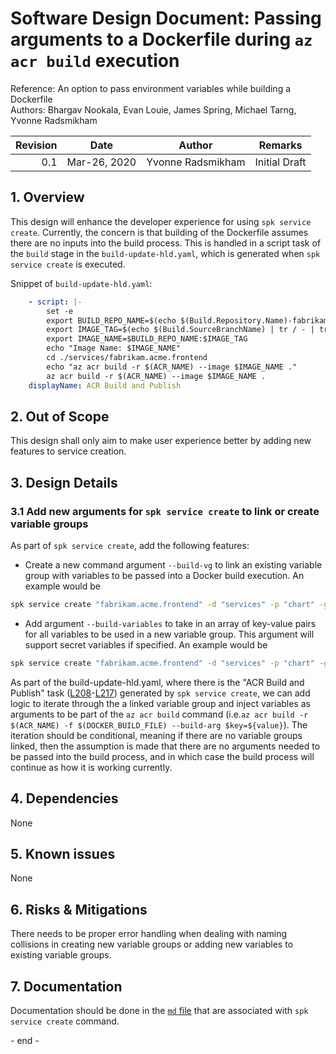 # Software Design Document: Passing arguments to a Dockerfile during `az acr build` execution

Reference: An option to pass environment variables while building a Dockerfile
<br> Authors: Bhargav Nookala, Evan Louie, James Spring, Michael Tarng, Yvonne
Radsmikham

| Revision | Date         | Author            | Remarks       |
| -------: | ------------ | ----------------- | ------------- |
|      0.1 | Mar-26, 2020 | Yvonne Radsmikham | Initial Draft |

## 1. Overview

This design will enhance the developer experience for using
`spk service create`. Currently, the concern is that building of the Dockerfile
assumes there are no inputs into the build process. This is handled in a script
task of the `build` stage in the `build-update-hld.yaml`, which is generated
when `spk service create` is executed.

Snippet of `build-update-hld.yaml`:

```yaml
    - script: |-
        set -e
        export BUILD_REPO_NAME=$(echo $(Build.Repository.Name)-fabrikam.acme.frontend | tr '[:upper:]' '[:lower:]')
        export IMAGE_TAG=$(echo $(Build.SourceBranchName) | tr / - | tr . - | tr _ - )-$(Build.BuildNumber)
        export IMAGE_NAME=$BUILD_REPO_NAME:$IMAGE_TAG
        echo "Image Name: $IMAGE_NAME"
        cd ./services/fabrikam.acme.frontend
        echo "az acr build -r $(ACR_NAME) --image $IMAGE_NAME ."
        az acr build -r $(ACR_NAME) --image $IMAGE_NAME .
    displayName: ACR Build and Publish
```

## 2. Out of Scope

This design shall only aim to make user experience better by adding new features
to service creation.

## 3. Design Details

### 3.1 Add new arguments for `spk service create` to link or create variable groups

As part of `spk service create`, add the following features:

- Create a new command argument `--build-vg` to link an existing variable group
  with variables to be passed into a Docker build execution. An example would be

```sh
spk service create "fabrikam.acme.frontend" -d "services" -p "chart" -g "https://dev.azure.com/bedrock/fabrikam/_git/fabrikam2019" -b "master" --build-vg "my-azdo-build-vg"
```

- Add argument `--build-variables` to take in an array of key-value pairs for
  all variables to be used in a new variable group. This argument will support
  secret variables if specified. An example would be

```sh
spk service create "fabrikam.acme.frontend" -d "services" -p "chart" -g "https://dev.azure.com/bedrock/fabrikam/_git/fabrikam2019" -b "master" --build-variables [version:0.0.1,path:$HOME,apikey:key:isSecret]
```

As part of the build-update-hld.yaml, where there is the "ACR Build and Publish"
task
([L208](https://github.com/CatalystCode/spk/blob/7fd1606a6e6ad0a4622a8be2f20fe3a0c17e5a82/src/lib/fileutils.ts#L208)-[L217](https://github.com/CatalystCode/spk/blob/7fd1606a6e6ad0a4622a8be2f20fe3a0c17e5a82/src/lib/fileutils.ts#L217))
generated by `spk service create`, we can add logic to iterate through the a
linked variable group and inject variables as arguments to be part of the
`az acr build` command
(i.e.`az acr build -r $(ACR_NAME) -f $(DOCKER_BUILD_FILE) --build-arg $key=${value}`).
The iteration should be conditional, meaning if there are no variable groups
linked, then the assumption is made that there are no arguments needed to be
passed into the build process, and in which case the build process will continue
as how it is working currently.

## 4. Dependencies

None

## 5. Known issues

None

## 6. Risks & Mitigations

There needs to be proper error handling when dealing with naming collisions in
creating new variable groups or adding new variables to existing variable
groups.

## 7. Documentation

Documentation should be done in the
[`md` file](https://github.com/CatalystCode/spk/blob/master/src/commands/service/create.md)
that are associated with `spk service create` command.

\- end -
